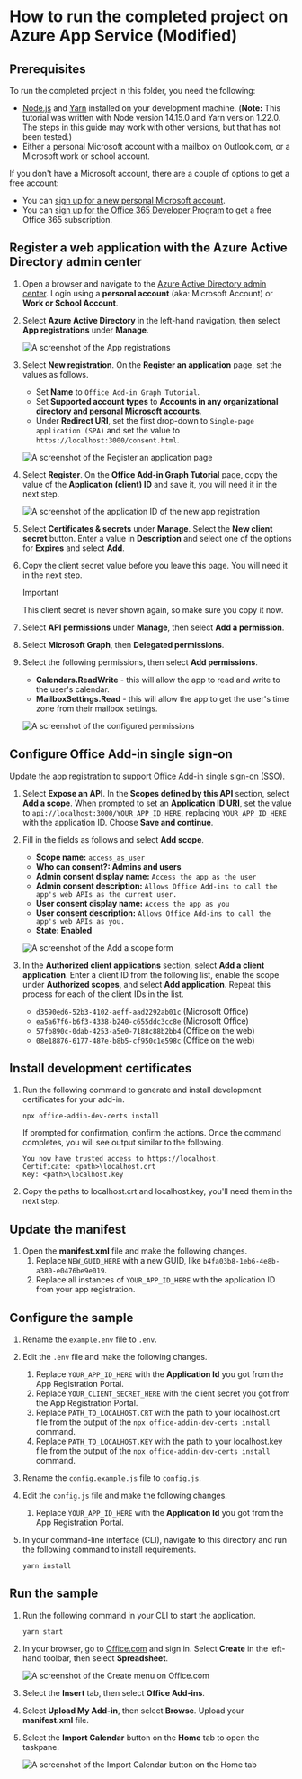# How to run the completed project on Azure App Service (Modified) 

## Prerequisites

To run the completed project in this folder, you need the following:

- [Node.js](https://nodejs.org) and [Yarn](https://yarnpkg.com/) installed on your development machine. (**Note:** This tutorial was written with Node version 14.15.0 and Yarn version 1.22.0. The steps in this guide may work with other versions, but that has not been tested.)
- Either a personal Microsoft account with a mailbox on Outlook.com, or a Microsoft work or school account.

If you don't have a Microsoft account, there are a couple of options to get a free account:

- You can [sign up for a new personal Microsoft account](https://signup.live.com/signup?wa=wsignin1.0&rpsnv=12&ct=1454618383&rver=6.4.6456.0&wp=MBI_SSL_SHARED&wreply=https://mail.live.com/default.aspx&id=64855&cbcxt=mai&bk=1454618383&uiflavor=web&uaid=b213a65b4fdc484382b6622b3ecaa547&mkt=E-US&lc=1033&lic=1).
- You can [sign up for the Office 365 Developer Program](https://developer.microsoft.com/office/dev-program) to get a free Office 365 subscription.

## Register a web application with the Azure Active Directory admin center

1. Open a browser and navigate to the [Azure Active Directory admin center](https://aad.portal.azure.com). Login using a **personal account** (aka: Microsoft Account) or **Work or School Account**.

1. Select **Azure Active Directory** in the left-hand navigation, then select **App registrations** under **Manage**.

    ![A screenshot of the App registrations ](/tutorial/images/app-registrations.png)

1. Select **New registration**. On the **Register an application** page, set the values as follows.

    - Set **Name** to `Office Add-in Graph Tutorial`.
    - Set **Supported account types** to **Accounts in any organizational directory and personal Microsoft accounts**.
    - Under **Redirect URI**, set the first drop-down to `Single-page application (SPA)` and set the value to `https://localhost:3000/consent.html`.

    ![A screenshot of the Register an application page](/tutorial/images/register-an-app.png)

1. Select **Register**. On the **Office Add-in Graph Tutorial** page, copy the value of the **Application (client) ID** and save it, you will need it in the next step.

    ![A screenshot of the application ID of the new app registration](/tutorial/images/application-id.png)

1. Select **Certificates & secrets** under **Manage**. Select the **New client secret** button. Enter a value in **Description** and select one of the options for **Expires** and select **Add**.

1. Copy the client secret value before you leave this page. You will need it in the next step.

    > [!IMPORTANT]
    > This client secret is never shown again, so make sure you copy it now.

1. Select **API permissions** under **Manage**, then select **Add a permission**.

1. Select **Microsoft Graph**, then **Delegated permissions**.

1. Select the following permissions, then select **Add permissions**.

    - **Calendars.ReadWrite** - this will allow the app to read and write to the user's calendar.
    - **MailboxSettings.Read** - this will allow the app to get the user's time zone from their mailbox settings.

    ![A screenshot of the configured permissions](/tutorial/images/configured-permissions.png)

## Configure Office Add-in single sign-on

Update the app registration to support [Office Add-in single sign-on (SSO)](https://docs.microsoft.com/office/dev/add-ins/develop/sso-in-office-add-ins).

1. Select **Expose an API**. In the **Scopes defined by this API** section, select **Add a scope**. When prompted to set an **Application ID URI**, set the value to `api://localhost:3000/YOUR_APP_ID_HERE`, replacing `YOUR_APP_ID_HERE` with the application ID. Choose **Save and continue**.

1. Fill in the fields as follows and select **Add scope**.

    - **Scope name:** `access_as_user`
    - **Who can consent?: Admins and users**
    - **Admin consent display name:** `Access the app as the user`
    - **Admin consent description:** `Allows Office Add-ins to call the app's web APIs as the current user.`
    - **User consent display name:** `Access the app as you`
    - **User consent description:** `Allows Office Add-ins to call the app's web APIs as you.`
    - **State: Enabled**

    ![A screenshot of the Add a scope form](/tutorial/images/add-scope.png)

1. In the **Authorized client applications** section, select **Add a client application**. Enter a client ID from the following list, enable the scope under **Authorized scopes**, and select **Add application**. Repeat this process for each of the client IDs in the list.

    - `d3590ed6-52b3-4102-aeff-aad2292ab01c` (Microsoft Office)
    - `ea5a67f6-b6f3-4338-b240-c655ddc3cc8e` (Microsoft Office)
    - `57fb890c-0dab-4253-a5e0-7188c88b2bb4` (Office on the web)
    - `08e18876-6177-487e-b8b5-cf950c1e598c` (Office on the web)

## Install development certificates

1. Run the following command to generate and install development certificates for your add-in.

    ```Shell
    npx office-addin-dev-certs install
    ```

    If prompted for confirmation, confirm the actions. Once the command completes, you will see output similar to the following.

    ```Shell
    You now have trusted access to https://localhost.
    Certificate: <path>\localhost.crt
    Key: <path>\localhost.key
    ```

1. Copy the paths to localhost.crt and localhost.key, you'll need them in the next step.

## Update the manifest

1. Open the **manifest.xml** file and make the following changes.
    1. Replace `NEW_GUID_HERE` with a new GUID, like `b4fa03b8-1eb6-4e8b-a380-e0476be9e019`.
    1. Replace all instances of `YOUR_APP_ID_HERE` with the application ID from your app registration.

## Configure the sample

1. Rename the `example.env` file to `.env`.
1. Edit the `.env` file and make the following changes.
    1. Replace `YOUR_APP_ID_HERE` with the **Application Id** you got from the App Registration Portal.
    1. Replace `YOUR_CLIENT_SECRET_HERE` with the client secret you got from the App Registration Portal.
    1. Replace `PATH_TO_LOCALHOST.CRT` with the path to your localhost.crt file from the output of the `npx office-addin-dev-certs install` command.
    1. Replace `PATH_TO_LOCALHOST.KEY` with the path to your localhost.key file from the output of the `npx office-addin-dev-certs install` command.

1. Rename the `config.example.js` file to `config.js`.
1. Edit the `config.js` file and make the following changes.
    1. Replace `YOUR_APP_ID_HERE` with the **Application Id** you got from the App Registration Portal.
1. In your command-line interface (CLI), navigate to this directory and run the following command to install requirements.

    ```Shell
    yarn install
    ```

## Run the sample

1. Run the following command in your CLI to start the application.

    ```Shell
    yarn start
    ```

1. In your browser, go to [Office.com](https://www.office.com/) and sign in. Select **Create** in the left-hand toolbar, then select **Spreadsheet**.

    ![A screenshot of the Create menu on Office.com](/tutorial/images/office-select-excel.png)

1. Select the **Insert** tab, then select **Office Add-ins**.

1. Select **Upload My Add-in**, then select **Browse**. Upload your **manifest.xml** file.

1. Select the **Import Calendar** button on the **Home** tab to open the taskpane.

    ![A screenshot of the Import Calendar button on the Home tab](/tutorial/images/get-started.png)
